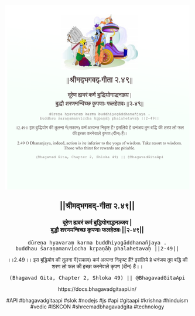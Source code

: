 <img src="../../asset/BG_2_49.png"/>
<center><h2>||श्रीमद्‍भगवद्‍-गीता २.४९||</h2>
<h3>दूरेण ह्यवरं कर्म बुद्धियोगाद्धनञ्जय |<br/>बुद्धौ शरणमन्विच्छ कृपणाः फलहेतवः ||२-४९||</h3>
<pre>dūreṇa hyavaraṃ karma buddhiyogāddhanañjaya .<br/>buddhau śaraṇamanviccha kṛpaṇāḥ phalahetavaḥ ||2-49||</pre>
<p>।।2.49।। इस बुद्धियोग की तुलना में(सकाम) कर्म अत्यन्त निकृष्ट हैं? इसलिये हे धनंजय  तुम बद्धि की शरण लो फल की इच्छा करनेवाले कृपण (दीन) हैं।।</p>
<pre>(Bhagavad Gita, Chapter 2, Shloka 49) || @BhagavadGitaApi</pre><p>https://docs.bhagavadgitaapi.in/</p><p>#API #bhagavadgitaapi #slok #nodejs #js #api #gitaapi #krishna #hinduism #vedic #ISKCON #shreemadbhagavadgita #technology</p></center>